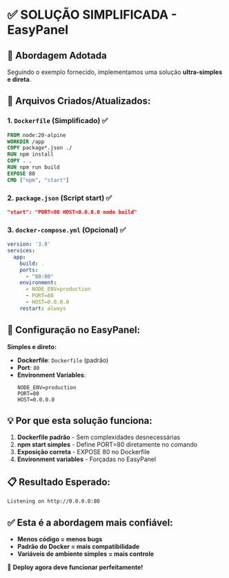 # ✅ SOLUÇÃO SIMPLIFICADA - EasyPanel

## 🎯 Abordagem Adotada
Seguindo o exemplo fornecido, implementamos uma solução **ultra-simples e direta**.

## 📁 Arquivos Criados/Atualizados:

### 1. `Dockerfile` (Simplificado) ✅
```dockerfile
FROM node:20-alpine
WORKDIR /app
COPY package*.json ./
RUN npm install
COPY . .
RUN npm run build
EXPOSE 80
CMD ["npm", "start"]
```

### 2. `package.json` (Script start) ✅
```json
"start": "PORT=80 HOST=0.0.0.0 node build"
```

### 3. `docker-compose.yml` (Opcional) ✅
```yaml
version: '3.8'
services:
  app:
    build: .
    ports:
      - "80:80"
    environment:
      - NODE_ENV=production
      - PORT=80
      - HOST=0.0.0.0
    restart: always
```

## 🚀 Configuração no EasyPanel:

**Simples e direto:**
- **Dockerfile**: `Dockerfile` (padrão)
- **Port**: `80`
- **Environment Variables**:
  ```
  NODE_ENV=production
  PORT=80
  HOST=0.0.0.0
  ```

## 💡 Por que esta solução funciona:

1. **Dockerfile padrão** - Sem complexidades desnecessárias
2. **npm start simples** - Define PORT=80 diretamente no comando
3. **Exposição correta** - EXPOSE 80 no Dockerfile
4. **Environment variables** - Forçadas no EasyPanel

## 📋 Resultado Esperado:
```
Listening on http://0.0.0.0:80
```

## ✅ Esta é a abordagem mais confiável:
- **Menos código = menos bugs**
- **Padrão do Docker = mais compatibilidade**  
- **Variáveis de ambiente simples = mais controle**

🎉 **Deploy agora deve funcionar perfeitamente!**
